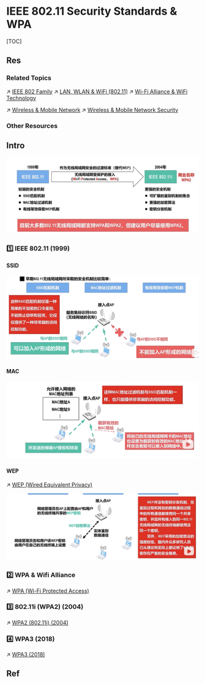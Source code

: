 # IEEE 802.11 Security Standards & WPA

[TOC]



## Res
### Related Topics
↗ [IEEE 802 Family](../../../../../../../🔑%20CS%20Core/🏎️%20Computer%20Networking%20and%20Communication/📌%20Computer%20Networking%20Basics%20(Protocol%20Part)/0x06%20Data%20Link%20Layer/Switched%20LAN/📌%20IEEE%20802%20Family/IEEE%20802%20Family.md)
↗ [LAN, WLAN & WiFi (802.11)](../../../../../../../🔑%20CS%20Core/🏎️%20Computer%20Networking%20and%20Communication/📌%20Computer%20Networking%20Basics%20(Protocol%20Part)/0x06%20Data%20Link%20Layer/Switched%20LAN/📌%20IEEE%20802%20Family/LAN,%20WLAN%20&%20WiFi%20(802.11)/LAN,%20WLAN%20&%20WiFi%20(802.11).md)
↗ [Wi-Fi Alliance & WiFi Technology](../../../../../../../🔑%20CS%20Core/🏎️%20Computer%20Networking%20and%20Communication/📌%20Computer%20Networking%20Basics%20(Protocol%20Part)/0x06%20Data%20Link%20Layer/Switched%20LAN/📌%20IEEE%20802%20Family/LAN,%20WLAN%20&%20WiFi%20(802.11)/Wi-Fi%20Alliance%20&%20WiFi%20Technology/Wi-Fi%20Alliance%20&%20WiFi%20Technology.md)

↗ [Wireless & Mobile Network](../../../../../../../🔑%20CS%20Core/🏎️%20Computer%20Networking%20and%20Communication/📌%20Computer%20Networking%20Basics%20(Protocol%20Part)/0x07%20Physical%20Layer/Wireless%20&%20Mobile%20Network/Wireless%20&%20Mobile%20Network.md)
↗ [Wireless & Mobile Network Security](../../../../../Network%20Threats%20&%20Attacks/Link%20Layer%20(MAC%20Layer)%20Attacks/🛜%20Wireless%20&%20Mobile%20Network%20Security/Wireless%20&%20Mobile%20Network%20Security.md)


### Other Resources



## Intro
![](../../../../../../../../Assets/Pics/Screenshot%202023-03-26%20at%205.38.50%20PM.png)


### 1️⃣ IEEE 802.11 (1999)
#### SSID
![](../../../../../../../../Assets/Pics/Screenshot%202023-03-26%20at%205.59.52%20PM.png)
#### MAC
![](../../../../../../../../Assets/Pics/Screenshot%202023-03-26%20at%206.00.08%20PM.png)
#### WEP
↗ [WEP (Wired Equivalent Privacy)](WEP%20(Wired%20Equivalent%20Privacy).md)

![](../../../../../../../../Assets/Pics/Screenshot%202023-03-26%20at%206.00.21%20PM.png)


### 2️⃣ WPA & Wifi Alliance
↗ [WPA (Wi-Fi Protected Access)](WPA%20(Wi-Fi%20Protected%20Access)/WPA%20(Wi-Fi%20Protected%20Access).md)


### 3️⃣ 802.11i (WPA2) (2004)
↗ [WPA2 (802.11i) (2004)](WPA%20(Wi-Fi%20Protected%20Access)/WPA%20Protocols/WPA2%20(802.11i)%20(2004)/WPA2%20(802.11i)%20(2004).md)


### 4️⃣ WPA3 (2018)
↗ [WPA3 (2018)](WPA%20(Wi-Fi%20Protected%20Access)/WPA%20Protocols/WPA3%20(2018)/WPA3%20(2018).md)



## Ref
